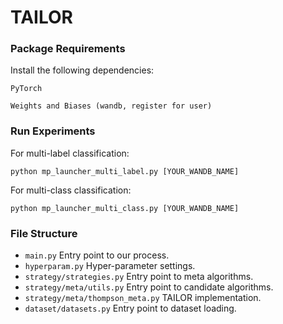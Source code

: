 # TAILOR

### Package Requirements
Install the following dependencies:

```PyTorch```

```Weights and Biases (wandb, register for user)```


### Run Experiments
For multi-label classification:
```
python mp_launcher_multi_label.py [YOUR_WANDB_NAME]
```
For multi-class classification:
```
python mp_launcher_multi_class.py [YOUR_WANDB_NAME]
```


### File Structure
* `main.py` Entry point to our process.
* `hyperparam.py` Hyper-parameter settings.
* `strategy/strategies.py` Entry point to meta algorithms.
* `strategy/meta/utils.py` Entry point to candidate algorithms.
* `strategy/meta/thompson_meta.py` TAILOR implementation.
* `dataset/datasets.py` Entry point to dataset loading.

